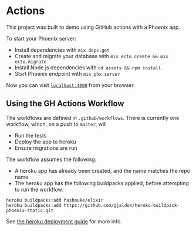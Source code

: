 # Actions

This project was built to demo using GitHub actions with a Phoenix app.

To start your Phoenix server:

  * Install dependencies with `mix deps.get`
  * Create and migrate your database with `mix ecto.create && mix ecto.migrate`
  * Install Node.js dependencies with `cd assets && npm install`
  * Start Phoenix endpoint with `mix phx.server`

Now you can visit [`localhost:4000`](http://localhost:4000) from your browser.

## Using the GH Actions Workflow

The workflows are defined in `.github/workflows`. There is currently one workflow, which, on a push to `master`, will
* Run the tests
* Deploy the app to heroku
* Ensure migrations are run

The workflow assumes the following:
* A heroku app has already been created, and the name matches the repo name
* The heroku app has the following buildpacks applied, before attempting to run the workflow:

```
heroku buildpacks:add hashnuke/elixir
heroku buildpacks:add https://github.com/gjaldon/heroku-buildpack-phoenix-static.git
```

See [the heroku deployment guide](https://hexdocs.pm/phoenix/heroku.html) for more info.
